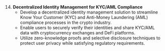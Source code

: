 14. **Decentralized Identity Management for KYC/AML Compliance**
    - Develop a decentralized identity management solution to streamline Know Your Customer (KYC) and Anti-Money Laundering (AML) compliance processes in the crypto industry.
    - Enable users to securely verify their identities and share KYC/AML data with cryptocurrency exchanges and DeFi platforms.
    - Utilize zero-knowledge proofs and selective disclosure techniques to protect user privacy while satisfying regulatory requirements.